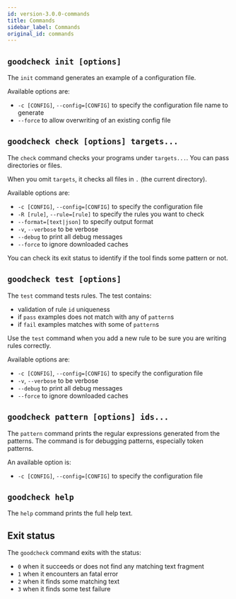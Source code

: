 ```yaml
---
id: version-3.0.0-commands
title: Commands
sidebar_label: Commands
original_id: commands
---
```


## `goodcheck init [options]`

The `init` command generates an example of a configuration file.

Available options are:

* `-c [CONFIG]`, `--config=[CONFIG]` to specify the configuration file name to generate
* `--force` to allow overwriting of an existing config file

## `goodcheck check [options] targets...`

The `check` command checks your programs under `targets...`.
You can pass directories or files.

When you omit `targets`, it checks all files in `.` (the current directory).

Available options are:

* `-c [CONFIG]`, `--config=[CONFIG]` to specify the configuration file
* `-R [rule]`, `--rule=[rule]` to specify the rules you want to check
* `--format=[text|json]` to specify output format
* `-v`, `--verbose` to be verbose
* `--debug` to print all debug messages
* `--force` to ignore downloaded caches

You can check its exit status to identify if the tool finds some pattern or not.

## `goodcheck test [options]`

The `test` command tests rules.
The test contains:

* validation of rule `id` uniqueness
* if `pass` examples does not match with any of `pattern`s
* if `fail` examples matches with some of `pattern`s

Use the `test` command when you add a new rule to be sure you are writing rules correctly.

Available options are:

* `-c [CONFIG]`, `--config=[CONFIG]` to specify the configuration file
* `-v`, `--verbose` to be verbose
* `--debug` to print all debug messages
* `--force` to ignore downloaded caches

## `goodcheck pattern [options] ids...`

The `pattern` command prints the regular expressions generated from the patterns.
The command is for debugging patterns, especially token patterns.

An available option is:

* `-c [CONFIG]`, `--config=[CONFIG]` to specify the configuration file

## `goodcheck help`

The `help` command prints the full help text.

## Exit status

The `goodcheck` command exits with the status:

* `0` when it succeeds or does not find any matching text fragment
* `1` when it encounters an fatal error
* `2` when it finds some matching text
* `3` when it finds some test failure
